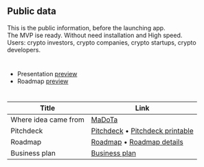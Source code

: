 ## Public data
This is the public information, before the launching app.\
The MVP ise ready. Without need installation and High speed.\
Users: crypto investors, crypto companies, crypto startups, crypto developers.

#

- Presentation [preview](https://www.canva.com/design/DAFkyB-WaWs/qUEvpsWfEpqweATvxn0S2w/view)
- Roadmap [preview](https://www.canva.com/design/DAFkyvm384w/0i8M9XaJh2rfX0n6-orKHA/view?website#4)

#

| Title | Link |
|---|---|
| Where idea came from | [MaDoTa](https://github.com/sol-app/MaDoTa/blob/main/src/How%20we%20run%20madota.pdf) |
| Pitchdeck |  [Pitchdeck](https://github.com/sol-app/MaDoTa/blob/main/src/MaDoTa%20-%20%20Pitch%20Deck%20%20Business%20Presentation.pdf) • [Pitchdeck printable](https://github.com/sol-app/MaDoTa/blob/main/src/MaDoTa%20-%20%20Pitch%20Deck%20%20Business%20Presentation%20-%20printable.pdf) |
| Roadmap | [Roadmap](https://github.com/sol-app/MaDoTa/blob/main/src/MaDoTa%20-%20Roadmap%20.pdf) • [Roadmap details](https://github.com/sol-app/MaDoTa/blob/main/src/MaDoTa%20-%20Roadmap%20-%20full%20detail.pdf) |
| Business plan | [Business plan](https://github.com/sol-app/MaDoTa/blob/main/src/MaDoTa%20-%20business-plan.pdf) |
